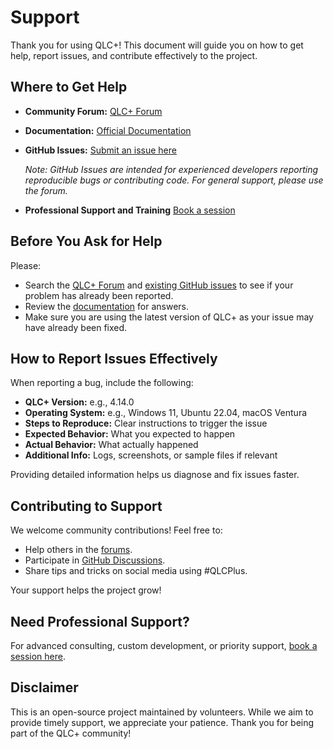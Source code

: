 # Support

Thank you for using QLC+! This document will guide you on how to get help, report issues, and contribute effectively to the project.

## Where to Get Help

- **Community Forum:** [QLC+ Forum](https://www.qlcplus.org/forum/)
- **Documentation:** [Official Documentation](https://www.qlcplus.org/docs/)
- **GitHub Issues:** [Submit an issue here](https://github.com/qlcplus/qlcplus/issues)
  
  *Note: GitHub Issues are intended for experienced developers reporting reproducible bugs or contributing code. For general support, please use the forum.*
- **Professional Support and Training** [Book a session](https://qlcplus-merch.myshopify.com/products/1h-expert-qlc-consulting-session) 

## Before You Ask for Help

Please:

- Search the [QLC+ Forum](https://www.qlcplus.org/forum/) and [existing GitHub issues](https://github.com/qlcplus/qlcplus/issues) to see if your problem has already been reported.
- Review the [documentation](https://www.qlcplus.org/docs/) for answers.
- Make sure you are using the latest version of QLC+ as your issue may have already been fixed.

## How to Report Issues Effectively

When reporting a bug, include the following:

- **QLC+ Version:** e.g., 4.14.0
- **Operating System:** e.g., Windows 11, Ubuntu 22.04, macOS Ventura
- **Steps to Reproduce:** Clear instructions to trigger the issue
- **Expected Behavior:** What you expected to happen
- **Actual Behavior:** What actually happened
- **Additional Info:** Logs, screenshots, or sample files if relevant

Providing detailed information helps us diagnose and fix issues faster.

## Contributing to Support

We welcome community contributions! Feel free to:

- Help others in the [forums](https://www.qlcplus.org/forum/).
- Participate in [GitHub Discussions](https://github.com/qlcplus/qlcplus/discussions).
- Share tips and tricks on social media using #QLCPlus.

Your support helps the project grow!

## Need Professional Support?

For advanced consulting, custom development, or priority support, [book a session here](https://qlcplus-merch.myshopify.com/products/1h-expert-qlc-consulting-session).

## Disclaimer

This is an open-source project maintained by volunteers. While we aim to provide timely support, we appreciate your patience. Thank you for being part of the QLC+ community!
